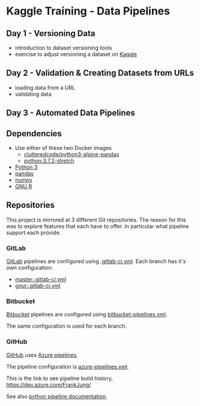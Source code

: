 # Kaggle Training - Data Pipelines

## Day 1 - Versioning Data

  * introduction to dataset versioning tools
  * exercise to adjust versioning a dataset on [Kaggle](https://www.kaggle.com/)

## Day 2 - Validation & Creating Datasets from URLs

  * loading data from a URL
  * validating data

## Day 3 - Automated Data Pipelines


## Dependencies

  * Use either of these two Docker images
    * [clutteredcode/python3-alpine-pandas](https://hub.docker.com/r/clutteredcode/python3-alpine-pandas)
    * [python:3.7.2-stretch](https://hub.docker.com/_/python)
  * [Python 3](https://python.org)
  * [pandas](https://pandas.pydata.org)
  * [numpy](https://www.numpy.org)
  * [GNU R](https://www.r-project.org/)

## Repositories

This project is mirrored at 3 different Git repositories. The reason for this
was to explore features that each have to offer. In particular what pipeline
support each provide.

### GitLab

[GitLab](https://gitlab.com) pipelines are configured using
[.gitlab-ci.yml](.gitlab-ci.yml). Each branch has it's own configuration:

* [master:.gitlab-ci.yml](https://gitlab.com/theMarloGroup/jupyter-notebooks/datapipelines/blob/master/.gitlab-ci.yml)
* [gnur:.gitlab-ci.yml](https://gitlab.com/theMarloGroup/jupyter-notebooks/datapipelines/blob/gnur/.gitlab-ci.yml)

### Bitbucket

[Bitbucket](https://bitbucket.org) pipelines are configured using
[bitbucket-pipelines.yml](https://bitbucket.org/frankhjung/jupyter-datapipelines/src/master/bitbucket-pipelines.yml).

The same configuration is used for each branch.

### GitHub

[GitHub](https://github.com) uses [Azure pipelines](https://github.com/marketplace/azure-pipelines).

The pipeline configuration is
[azure-pipelines.yml](https://github.com/frankhjung/jupyter-datapipelines/blob/master/azure-pipelines.yml).

This is the link to see pipeline build history, https://dev.azure.com/FrankJung/

See also [python pipeline
documentation](https://docs.microsoft.com/azure/devops/pipelines/languages/python).


